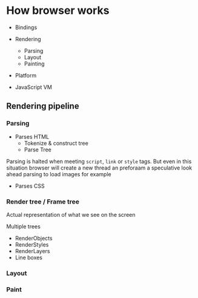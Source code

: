 # How browser works

- Bindings
- Rendering
	- Parsing
	- Layout
	- Painting

- Platform
- JavaScript VM



## Rendering pipeline

### Parsing

- Parses HTML
	- Tokenize & construct tree
	- Parse Tree

Parsing is halted when meeting `script`, `link` or `style` tags. But even in this situation browser will create a new thread an preforaam a speculative look ahead parsing to load images for example

- Parses CSS

### Render tree / Frame tree

Actual representation of what we see on the screen

Multiple trees

- RenderObjects
- RenderStyles
- RenderLayers
- Line boxes

### Layout

### Paint